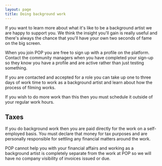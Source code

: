 ```yaml
---
layout: page
title: Doing background work
---
```


If you want to learn more about what it's like to be a background artist we are happy to support you. We think the insight you'll gain is really useful and there's always the chance that you'll have your own two seconds of fame on the big screen.

When you join POP you are free to sign up with a profile on the platform. Contact the community managers when you have completed your sign-up so they know you have a profile and are active rather than just testing something.

If you are contacted and accepted for a role you can take up one to three days of work time to work as a background artist and learn about how the process of filming works.

If you wish to do more work than this then you must schedule it outside of your regular work hours.

## Taxes

If you do background work then you are paid directly for the work on a self-employed basis. You must declare that money for tax purposes and are personally responsible for settling any financial matters around the work.

POP cannot help you with your financial affairs and working as a background artist is completely separate from the work at POP so we will have no company visibility of invoices issued or due.